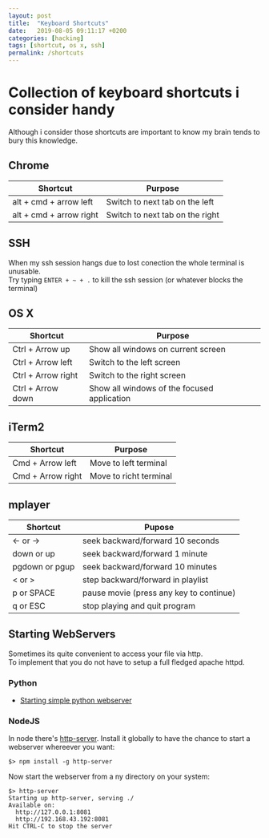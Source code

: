 ```yaml
---
layout: post
title:  "Keyboard Shortcuts"
date:   2019-08-05 09:11:17 +0200
categories: [hacking]
tags: [shortcut, os x, ssh]
permalink: /shortcuts
---
```

# Collection of keyboard shortcuts i consider handy

Although i consider those shortcuts are important to know my brain tends to bury this knowledge.

## Chrome

|Shortcut|Purpose|
|--|---|
|alt + cmd + arrow left|Switch to next tab on the left|
|alt + cmd + arrow right|Switch to next tab on the right|

## SSH

When my ssh session hangs due to lost conection the whole terminal is unusable.   
Try typing `ENTER + ~ + .` to kill the ssh session (or whatever blocks the terminal)

## OS X 

|Shortcut| Purpose |
|---|---|
|Ctrl + Arrow up | Show all windows on current screen|
|Ctrl + Arrow left| Switch to the left screen| 
|Ctrl + Arrow right| Switch to the right screen| 
|Ctrl + Arrow down| Show all windows of the focused application| <-- very handy| 

## iTerm2

|Shortcut|Purpose|
|---|---|
|Cmd + Arrow left|Move to left terminal|
|Cmd + Arrow right|Move to richt terminal|

## mplayer

|Shortcut|Pupose|
|---|---|
| <-  or  ->|       seek backward/forward 10 seconds|
| down or up |      seek backward/forward  1 minute|
| pgdown or pgup|   seek backward/forward 10 minutes|
| < or >    |       step backward/forward in playlist|
| p or SPACE |      pause movie (press any key to continue)|
| q or ESC    |     stop playing and quit program|

## Starting WebServers
Sometimes its quite convenient to access your file via http.   
To implement that you do not have to setup a full fledged apache httpd.
### Python
* [Starting simple python webserver](https://blog.adriaan.io/run-a-simple-server-on-your-mac-for-your-static-files.html)

### NodeJS
In node there's [http-server](). Install it globally to have the chance to start a webserver whereever you want:
```shell
$> npm install -g http-server
```

Now start the webserver from a	ny directory on your system:
```shell
$> http-server
Starting up http-server, serving ./
Available on:
  http://127.0.0.1:8081
  http://192.168.43.192:8081
Hit CTRL-C to stop the server
```
 

